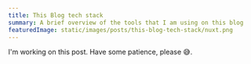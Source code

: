 ```yaml
---
title: This Blog tech stack
summary: A brief overview of the tools that I am using on this blog
featuredImage: static/images/posts/this-blog-tech-stack/nuxt.png
---
```


I'm working on this post. Have some patience, please 😅.
